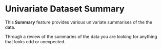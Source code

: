 # Univariate Dataset Summary

This **Summary** feature provides various univariate summarises of the
the data.

Through a review of the summaries of the data you are looking for
anything that looks odd or unexpected.
